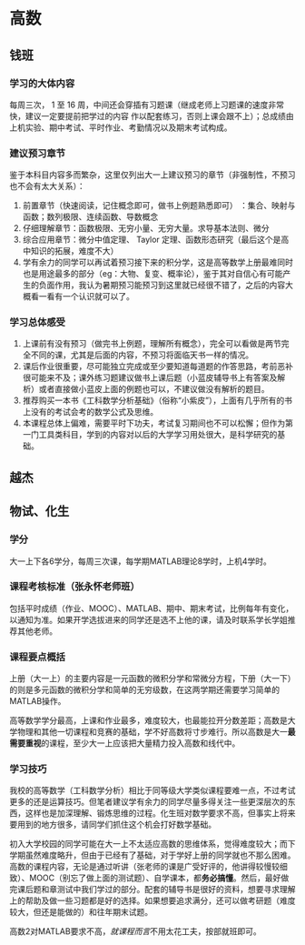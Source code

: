 # 高数

## 钱班

### 学习的大体内容

每周三次， 1 至 16 周，中间还会穿插有习题课（继成老师上习题课的速度非常快，建议一定要提前把学过的内容 作以配套练习，否则上课会跟不上）；总成绩由上机实验、期中考试、平时作业、考勤情况以及期末考试构成。

### 建议预习章节

鉴于本科目内容多而繁杂，这里仅列出大一上建议预习的章节（非强制性，不预习也不会有太大关系）：

1. 前置章节（快速阅读，记住概念即可，做书上例题熟悉即可） ：集合、映射与函数；数列极限、连续函数、导数概念
2. 仔细理解章节：函数极限、无穷小量、无穷大量。求导基本法则、微分
3. 综合应用章节：微分中值定理、 Taylor 定理、函数形态研究（最后这个是高中知识的拓展，难度不大）
4. 学有余力的同学可以再试着预习接下来的积分学，这是高等数学上册最难同时也是用途最多的部分（eg：大物、复变、概率论），鉴于其对自信心有可能产生的负面作用，我认为暑期预习能预习到这里就已经很不错了，之后的内容大概看一看有一个认识就可以了。

### 学习总体感受

1. 上课前有没有预习（做完书上例题，理解所有概念），完全可以看做是两节完全不同的课，尤其是后面的内容，不预习将面临天书一样的情况。
2. 课后作业很重要，尽可能独立完成或至少要知道每道题的作答思路，考前恶补很可能来不及；课外练习题建议做书上课后题（小蓝皮辅导书上有答案及解析）或者直接做小蓝皮上面的例题也可以，不建议做没有解析的题目。
3. 推荐购买一本书《工科数学分析基础》（俗称“小紫皮”），上面有几乎所有的书上没有的考试会考的数学公式及思维。
4. 本课程总体上偏难，需要平时下功夫，考试复习期间也不可以松懈；但作为第一门工具类科目，学到的内容对以后的大学学习用处很大，是科学研究的基础。

## 越杰

## 物试、化生

### 学分

大一上下各6学分，每周三次课，每学期MATLAB理论8学时，上机4学时。

### 课程考核标准（张永怀老师班）

包括平时成绩（作业、MOOC）、MATLAB、期中、期末考试，比例每年有变化，以通知为准。如果开学选拔进来的同学还是选不上他的课，请及时联系学长学姐推荐其他老师。

### 课程要点概括

上册（大一上）的主要内容是一元函数的微积分学和常微分方程，下册（大一下）的则是多元函数的微积分学和简单的无穷级数，在这两学期还需要学习简单的MATLAB操作。

高等数学学分最高，上课和作业最多，难度较大，也最能拉开分数差距；高数是大学物理和其他一切课程和竞赛的基础，学不好高数将寸步难行。所以高数是大一**最需要重视**的课程，至少大一上应该把大量精力投入高数和线代中。

### 学习技巧

我校的高等数学（工科数学分析）相比于同等级大学类似课程要难一点，不过考试更多的还是运算技巧。但笔者建议学有余力的同学尽量多得关注一些更深层次的东西，这样也是加深理解、锻炼思维的过程。化生班对数学要求不高，但事实上将来要用到的地方很多，请同学们抓住这个机会打好数学基础。

初入大学校园的同学可能在大一上不太适应高数的思维体系，觉得难度较大；而下学期虽然难度略升，但由于已经有了基础，对于学好上册的同学就也不那么困难。高数的课程内容，无论是通过听讲（张老师的课是广受好评的，他讲得较慢较细致）、MOOC（别忘了做上面的测试题）、自学课本，都**务必搞懂**。然后，最好做完课后题和章测试中我们学过的部分。配套的辅导书是很好的资料，想要寻求理解上的帮助及做一些习题都是好的选择。如果想要追求满分，还可以做考研题（难度较大，但还是能做的）和往年期末试题。

高数2对MATLAB要求不高，*就课程而言*不用太花工夫，按部就班即可。
